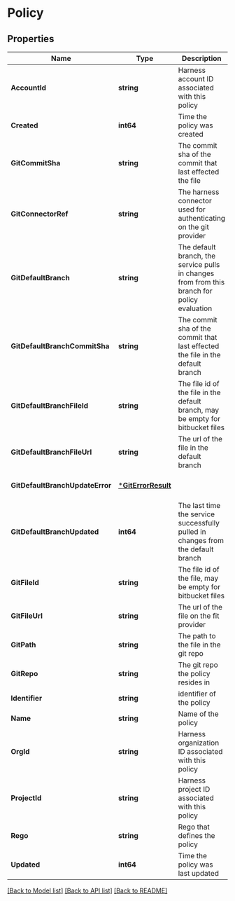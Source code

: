 # Policy

## Properties
Name | Type | Description | Notes
------------ | ------------- | ------------- | -------------
**AccountId** | **string** | Harness account ID associated with this policy | 
**Created** | **int64** | Time the policy was created | [default to null]
**GitCommitSha** | **string** | The commit sha of the commit that last effected the file | [optional] [default to null]
**GitConnectorRef** | **string** | The harness connector used for authenticating on the git provider | [optional] [default to null]
**GitDefaultBranch** | **string** | The default branch, the service pulls in changes from from this branch for policy evaluation | [optional] [default to null]
**GitDefaultBranchCommitSha** | **string** | The commit sha of the commit that last effected the file in the default branch | [optional] [default to null]
**GitDefaultBranchFileId** | **string** | The file id of the file in the default branch, may be empty for bitbucket files | [optional] [default to null]
**GitDefaultBranchFileUrl** | **string** | The url of the file in the default branch | [optional] [default to null]
**GitDefaultBranchUpdateError** | [***GitErrorResult**](GitErrorResult.md) |  | [optional] [default to null]
**GitDefaultBranchUpdated** | **int64** | The last time the service successfully pulled in changes from the default branch | [optional] [default to null]
**GitFileId** | **string** | The file id of the file, may be empty for bitbucket files | [optional] [default to null]
**GitFileUrl** | **string** | The url of the file on the fit provider | [optional] [default to null]
**GitPath** | **string** | The path to the file in the git repo | [optional] [default to null]
**GitRepo** | **string** | The git repo the policy resides in | [optional] [default to null]
**Identifier** | **string** | identifier of the policy | [default to null]
**Name** | **string** | Name of the policy | [default to null]
**OrgId** | **string** | Harness organization ID associated with this policy | 
**ProjectId** | **string** | Harness project ID associated with this policy | 
**Rego** | **string** | Rego that defines the policy | [default to null]
**Updated** | **int64** | Time the policy was last updated | [default to null]

[[Back to Model list]](../README.md#documentation-for-models) [[Back to API list]](../README.md#documentation-for-api-endpoints) [[Back to README]](../README.md)

